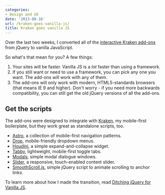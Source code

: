 ```yaml
---
categories:
- Design and UX
date: '2013-08-16'
url: /kraken-goes-vanilla-js/
title: Kraken goes vanilla JS
---
```


Over the last two weeks, I converted all of the <a href="http://cferdinandi.github.io/kraken/addons.html">interactive Kraken add-ons</a> from jQuery to vanilla JavaScript.

So what's that mean for you? A few things:
<!--more-->
<ol>
<li>Your sites will be faster. Vanilla JS is a <em>lot</em> faster than using a framework.</li>
<li>If you still want or need to use a framework, you can pick any one you want. The add-ons will work with any of them.</li>
<li>The add-ons will only work with modern, HTML5-standards browsers (that means IE 9 and higher). Don't worry - if you need more backwards compatibility, you can still get the old jQuery versions of all the add-ons.</li>
</ol>

<h2>Get the scripts</h2>

The add-ons were designed to integrate with <a href="http://cferdinandi.github.io/kraken/">Kraken</a>, my mobile-first boilerplate, but they work great as standalone scripts, too.

<ul>
<li><a href="http://cferdinandi.github.io/astro/">Astro</a>, a collection of mobile-first navigation patterns.</li>
<li><a href="http://cferdinandi.github.io/drop/">Drop</a>, mobile-friendly dropdown menus.</li>
<li><a href="http://cferdinandi.github.io/houdini/">Houdini</a>, a simple expand-and-collapse widget.</li>
<li><a href="http://cferdinandi.github.io/tabby/">Tabby</a>, lightweight, mobile-first toggle tabs.</li>
<li><a href="http://cferdinandi.github.io/modals/">Modals</a>, simple modal dialogue windows.</li>
<li><a href="http://cferdinandi.github.io/slider/">Slider</a>, a responsive, touch-enabled content slider.</li>
<li><a href="http://cferdinandi.github.io/smooth-scroll/">SmoothScroll.js</a>, simple jQuery script to animate scrolling to anchor links.</li>
</ul>

To learn more about how I made the transition, read <a href="https://gomakethings.com/ditching-jquery-for-vanilla-js/">Ditching jQuery for Vanilla JS</a>.
